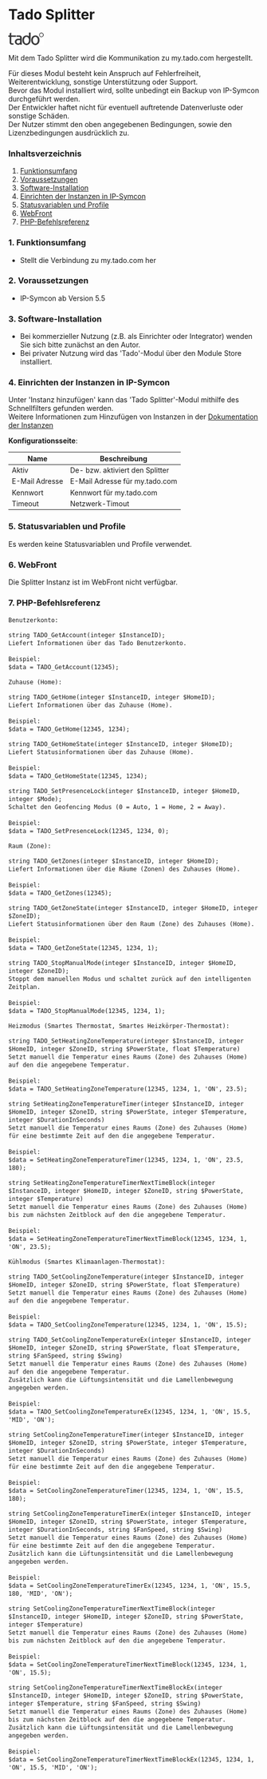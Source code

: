 # Tado Splitter

![Image](../imgs/tado_logo.png)  

Mit dem Tado Splitter wird die Kommunikation zu my.tado.com hergestellt. 

Für dieses Modul besteht kein Anspruch auf Fehlerfreiheit, Weiterentwicklung, sonstige Unterstützung oder Support.  
Bevor das Modul installiert wird, sollte unbedingt ein Backup von IP-Symcon durchgeführt werden.  
Der Entwickler haftet nicht für eventuell auftretende Datenverluste oder sonstige Schäden.  
Der Nutzer stimmt den oben angegebenen Bedingungen, sowie den Lizenzbedingungen ausdrücklich zu.  

### Inhaltsverzeichnis

1. [Funktionsumfang](#1-funktionsumfang)
2. [Voraussetzungen](#2-voraussetzungen)
3. [Software-Installation](#3-software-installation)
4. [Einrichten der Instanzen in IP-Symcon](#4-einrichten-der-instanzen-in-ip-symcon)
5. [Statusvariablen und Profile](#5-statusvariablen-und-profile)
6. [WebFront](#6-webfront)
7. [PHP-Befehlsreferenz](#7-php-befehlsreferenz)

### 1. Funktionsumfang

* Stellt die Verbindung zu my.tado.com her

### 2. Voraussetzungen

- IP-Symcon ab Version 5.5

### 3. Software-Installation

* Bei kommerzieller Nutzung (z.B. als Einrichter oder Integrator) wenden Sie sich bitte zunächst an den Autor.
* Bei privater Nutzung wird das 'Tado'-Modul über den Module Store installiert.

### 4. Einrichten der Instanzen in IP-Symcon

Unter 'Instanz hinzufügen' kann das 'Tado Splitter'-Modul mithilfe des Schnellfilters gefunden werden.  
Weitere Informationen zum Hinzufügen von Instanzen in der [Dokumentation der Instanzen](https://www.symcon.de/service/dokumentation/konzepte/instanzen/#Instanz_hinzufügen)  

__Konfigurationsseite__:

Name            | Beschreibung
--------------- | --------------------------------
Aktiv           | De- bzw. aktiviert den Splitter  
E-Mail Adresse  | E-Mail Adresse für my.tado.com  
Kennwort        | Kennwort für my.tado.com  
Timeout         | Netzwerk-Timout  

### 5. Statusvariablen und Profile

Es werden keine Statusvariablen und Profile verwendet.  

### 6. WebFront

Die Splitter Instanz ist im WebFront nicht verfügbar. 

### 7. PHP-Befehlsreferenz

```text
Benutzerkonto:  
```

```text
string TADO_GetAccount(integer $InstanceID);  
Liefert Informationen über das Tado Benutzerkonto.

Beispiel:
$data = TADO_GetAccount(12345);
```

```text
Zuhause (Home):  
```

```text
string TADO_GetHome(integer $InstanceID, integer $HomeID);  
Liefert Informationen über das Zuhause (Home).

Beispiel:
$data = TADO_GetHome(12345, 1234);  
```

```text
string TADO_GetHomeState(integer $InstanceID, integer $HomeID);  
Liefert Statusinformationen über das Zuhause (Home).

Beispiel:
$data = TADO_GetHomeState(12345, 1234);  
```

```text
string TADO_SetPresenceLock(integer $InstanceID, integer $HomeID, integer $Mode);  
Schaltet den Geofencing Modus (0 = Auto, 1 = Home, 2 = Away).

Beispiel:
$data = TADO_SetPresenceLock(12345, 1234, 0);
```

```text
Raum (Zone):  
```

```text
string TADO_GetZones(integer $InstanceID, integer $HomeID);  
Liefert Informationen über die Räume (Zonen) des Zuhauses (Home).

Beispiel:
$data = TADO_GetZones(12345);  
```

```text
string TADO_GetZoneState(integer $InstanceID, integer $HomeID, integer $ZoneID);  
Liefert Statusinformationen über den Raum (Zone) des Zuhauses (Home).

Beispiel:
$data = TADO_GetZoneState(12345, 1234, 1);  
```

```text
string TADO_StopManualMode(integer $InstanceID, integer $HomeID, integer $ZoneID);  
Stoppt dem manuellen Modus und schaltet zurück auf den intelligenten Zeitplan.

Beispiel:
$data = TADO_StopManualMode(12345, 1234, 1); 
```  

```text
Heizmodus (Smartes Thermostat, Smartes Heizkörper-Thermostat):  
```

```text
string TADO_SetHeatingZoneTemperature(integer $InstanceID, integer $HomeID, integer $ZoneID, string $PowerState, float $Temperature)  
Setzt manuell die Temperatur eines Raums (Zone) des Zuhauses (Home) auf den die angegebene Temperatur.

Beispiel:
$data = TADO_SetHeatingZoneTemperature(12345, 1234, 1, 'ON', 23.5);
```

```text
string SetHeatingZoneTemperatureTimer(integer $InstanceID, integer $HomeID, integer $ZoneID, string $PowerState, integer $Temperature, integer $DurationInSeconds) 
Setzt manuell die Temperatur eines Raums (Zone) des Zuhauses (Home) für eine bestimmte Zeit auf den die angegebene Temperatur.

Beispiel:
$data = SetHeatingZoneTemperatureTimer(12345, 1234, 1, 'ON', 23.5, 180);
```

```text
string SetHeatingZoneTemperatureTimerNextTimeBlock(integer $InstanceID, integer $HomeID, integer $ZoneID, string $PowerState, integer $Temperature)
Setzt manuell die Temperatur eines Raums (Zone) des Zuhauses (Home)  bis zum nächsten Zeitblock auf den die angegebene Temperatur.

Beispiel:
$data = SetHeatingZoneTemperatureTimerNextTimeBlock(12345, 1234, 1, 'ON', 23.5);
```

```text
Kühlmodus (Smartes Klimaanlagen-Thermostat):  
 ```  

```text
string TADO_SetCoolingZoneTemperature(integer $InstanceID, integer $HomeID, integer $ZoneID, string $PowerState, float $Temperature)  
Setzt manuell die Temperatur eines Raums (Zone) des Zuhauses (Home) auf den die angegebene Temperatur.

Beispiel:
$data = TADO_SetCoolingZoneTemperature(12345, 1234, 1, 'ON', 15.5);
```

```text
string TADO_SetCoolingZoneTemperatureEx(integer $InstanceID, integer $HomeID, integer $ZoneID, string $PowerState, float $Temperature, string $FanSpeed, string $Swing)  
Setzt manuell die Temperatur eines Raums (Zone) des Zuhauses (Home) auf den die angegebene Temperatur.
Zusätzlich kann die Lüftungsintensität und die Lamellenbewegung angegeben werden.

Beispiel:
$data = TADO_SetCoolingZoneTemperatureEx(12345, 1234, 1, 'ON', 15.5, 'MID', 'ON');
```

```text
string SetCoolingZoneTemperatureTimer(integer $InstanceID, integer $HomeID, integer $ZoneID, string $PowerState, integer $Temperature, integer $DurationInSeconds) 
Setzt manuell die Temperatur eines Raums (Zone) des Zuhauses (Home) für eine bestimmte Zeit auf den die angegebene Temperatur.

Beispiel:
$data = SetCoolingZoneTemperatureTimer(12345, 1234, 1, 'ON', 15.5, 180);
```

```text
string SetCoolingZoneTemperatureTimerEx(integer $InstanceID, integer $HomeID, integer $ZoneID, string $PowerState, integer $Temperature, integer $DurationInSeconds, string $FanSpeed, string $Swing) 
Setzt manuell die Temperatur eines Raums (Zone) des Zuhauses (Home) für eine bestimmte Zeit auf den die angegebene Temperatur.
Zusätzlich kann die Lüftungsintensität und die Lamellenbewegung angegeben werden.

Beispiel:
$data = SetCoolingZoneTemperatureTimerEx(12345, 1234, 1, 'ON', 15.5, 180, 'MID', 'ON');
```

```text
string SetCoolingZoneTemperatureTimerNextTimeBlock(integer $InstanceID, integer $HomeID, integer $ZoneID, string $PowerState, integer $Temperature)
Setzt manuell die Temperatur eines Raums (Zone) des Zuhauses (Home)  bis zum nächsten Zeitblock auf den die angegebene Temperatur.

Beispiel:
$data = SetCoolingZoneTemperatureTimerNextTimeBlock(12345, 1234, 1, 'ON', 15.5);
```

```text
string SetCoolingZoneTemperatureTimerNextTimeBlockEx(integer $InstanceID, integer $HomeID, integer $ZoneID, string $PowerState, integer $Temperature, string $FanSpeed, string $Swing)
Setzt manuell die Temperatur eines Raums (Zone) des Zuhauses (Home)  bis zum nächsten Zeitblock auf den die angegebene Temperatur.
Zusätzlich kann die Lüftungsintensität und die Lamellenbewegung angegeben werden.

Beispiel:
$data = SetCoolingZoneTemperatureTimerNextTimeBlockEx(12345, 1234, 1, 'ON', 15.5, 'MID', 'ON');
```

